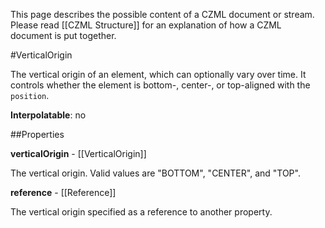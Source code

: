 This page describes the possible content of a CZML document or stream.  Please read [[CZML Structure]] for an explanation of how a CZML document is put together.

#VerticalOrigin

The vertical origin of an element, which can optionally vary over time.  It controls whether the element is bottom-, center-, or top-aligned with the `position`.

**Interpolatable**: no

##Properties

**verticalOrigin** - [[VerticalOrigin]]

The vertical origin.  Valid values are "BOTTOM", "CENTER", and "TOP".


**reference** - [[Reference]]

The vertical origin specified as a reference to another property.


